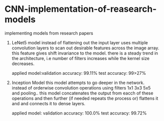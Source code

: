 # CNN-implementation-of-reasearch-models
implementing models from research papers


1. LeNet5 model
   instead of flattening out the input layer uses multiple convolution layers to scan out desirable features across the image array.
   this feature gives shift invariance to the model.
   there is a steady trend in the architecture, i.e number of filters increases while the kernel size decreases.
   
   applied model:validation accuracy: 99.11%
                 test accuracy: 99>27%
               
               
2. Inception Model
   this model attempts to go deeper in the network. instead of orderwise convolution operations using filters 1x1 3x3 5x5 and pooling..
   this model concatenates the output from eacch of these operations and then further (if needed repeats the process or) flattens it and
   and connects it to dense layers.
   
   applied model:  validation accuracy: 100.0%
                   test accuracy: 99.72%
        
